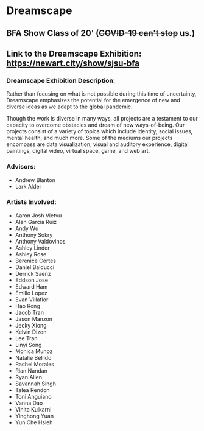 # Dreamscape
## BFA Show Class of 20' (~~COVID-19 can't stop~~ us.)

## Link to the Dreamscape Exhibition: https://newart.city/show/sjsu-bfa

### Dreamscape Exhibition Description:
Rather than focusing on what is not possible during this time of uncertainty, Dreamscape emphasizes the potential for the emergence of new and diverse ideas as we adapt to the global pandemic.

Though the work is diverse in many ways, all projects are a testament to our capacity to overcome obstacles and dream of new ways-of-being. Our projects consist of a variety of topics which include identity, social issues, mental health, and much more. Some of the mediums our projects encompass are data visualization, visual and auditory experience, digital paintings, digital video, virtual space, game, and web art.

### Advisors:
* Andrew Blanton
* Lark Alder

### Artists Involved:
* Aaron Josh Vietvu
* Alan Garcia Ruiz
* Andy Wu
* Anthony Sokry
* Anthony Valdovinos
* Ashley Linder
* Ashley Rose
* Berenice Cortes
* Daniel Balducci
* Derrick Saenz
* Eddson Jose
* Edward Ham
* Emilio Lopez
* Evan Villaflor
* Hao Rong
* Jacob Tran
* Jason Manzon
* Jecky Xiong
* Kelvin Dizon
* Lee Tran
* Linyi Song
* Monica Munoz
* Natalie Bellido
* Rachel Morales
* Rian Nandan
* Ryan Allen
* Savannah Singh
* Talea Rendon
* Toni Anguiano
* Vanna Dao
* Vinita Kulkarni
* Yinghong Yuan
* Yun Che Hsieh
